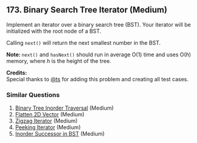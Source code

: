 <!--|This file generated by command(leetcode description); DO NOT EDIT.    |-->
<!--+----------------------------------------------------------------------+-->
<!--|@author    Openset <openset.wang@gmail.com>                           |-->
<!--|@link      https://github.com/openset                                 |-->
<!--|@home      https://github.com/openset/leetcode                        |-->
<!--+----------------------------------------------------------------------+-->

## 173. Binary Search Tree Iterator (Medium)

<p>Implement an iterator over a binary search tree (BST). Your iterator will be initialized with the root node of a BST.</p>

<p>Calling <code>next()</code> will return the next smallest number in the BST.</p>

<p><b>Note: </b><code>next()</code> and <code>hasNext()</code> should run in average O(1) time and uses O(<i>h</i>) memory, where <i>h</i> is the height of the tree. </p>

<p><b>Credits:</b><br />Special thanks to <a href="https://oj.leetcode.com/discuss/user/ts">@ts</a> for adding this problem and creating all test cases.</p>

### Similar Questions
  1. [Binary Tree Inorder Traversal](https://github.com/openset/leetcode/tree/master/solution/binary-tree-inorder-traversal) (Medium)
  1. [Flatten 2D Vector](https://github.com/openset/leetcode/tree/master/solution/flatten-2d-vector) (Medium)
  1. [Zigzag Iterator](https://github.com/openset/leetcode/tree/master/solution/zigzag-iterator) (Medium)
  1. [Peeking Iterator](https://github.com/openset/leetcode/tree/master/solution/peeking-iterator) (Medium)
  1. [Inorder Successor in BST](https://github.com/openset/leetcode/tree/master/solution/inorder-successor-in-bst) (Medium)
